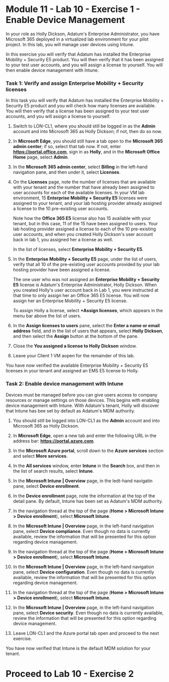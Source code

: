 # Module 11 - Lab 10 - Exercise 1 - Enable Device Management


In your role as Holly Dickson, Adatum's Enterprise Administrator, you have Microsoft 365 deployed in a virtualized lab environment for your pilot project. In this lab, you will manage user devices using Intune.

In this exercise you will verify that Adatum has installed the Enterprise Mobility + Security E5 product. You will then verify that it has been assigned to your test user accounts, and you will assign a license to yourself. You will then enable device management with Intune.

### Task 1: Verify and assign Enterprise Mobility + Security licenses

In this task you will verify that Adatum has installed the Enterprise Mobility + Security E5 product and you will check how many licenses are available. You will then verify that a license has been assigned to your test user accounts, and you will assign a license to yourself.

1. Switch to LON-CL1, where you should still be logged in as the **Admin** account and into Microsoft 365 as Holly Dickson; if not, then do so now. 
2. In **Microsoft Edge**, you should still have a tab open to the **Microsoft 365 admin center**; if so, select that tab now. If not, enter **https://portal.office.com**, sign in as **Holly**, and in the **Microsoft Office Home** page, select **Admin**.
3. In the **Microsoft 365 admin center**, select **Billing** in the left-hand navigation pane, and then under it, select **Licenses**.
4. On the **Licenses** page, note the number of licenses that are available with your tenant and the number that have already been assigned to user accounts for each of the available licenses. In your VM lab environment, 15 **Enterprise Mobility + Security E5** licenses were assigned to your tenant, and your lab hosting provider already assigned a license to the 10 pre-existing user accounts. <br/>

   Note how the **Office 365 E5** license also has 15 available with your tenant, but in this case, 11 of the 15 have been assigned to users. Your lab hosting provider assigned a license to each of the 10 pre-existing user accounts, and when you created Holly Dickson's user account back in lab 1, you assigned her a license as well. <br/>
   
   In the list of licenses, select **Enterprise Mobility + Security E5**.
5. In the **Enterprise Mobility + Security E5** page, under the list of users, verify that all 10 of the pre-existing user accounts provided by your lab hosting provider have been assigned a license. <br/>

   The one user who was not assigned an **Enterprise Mobility + Security E5** license is Adatum's Enterprise Administrator, Holly Dickson. When you created Holly's user account back in Lab 1, you were instructed at that time to only assign her an Office 365 E5 license. You will now assign her an Enterprise Mobility + Security E5 license. <br/>

    To assign Holly a license, select **+Assign licenses**, which appears in the menu bar above the list of users.

6. In the **Assign licenses to users** pane, select the **Enter a name or email address** field, and in the list of users that appears, select **Holly Dickson**, and then select the **Assign** button at the bottom of the pane.
7. Close the **You assigned a license to Holly Dickson** window.

8. Leave your Client 1 VM aopen for the remainder of this lab.

You have now verified the available Enterprise Mobility + Security E5 licenses in your tenant and assigned an EMS E5 license to Holly.


### Task 2: Enable device management with Intune

Devices must be managed before you can give users access to company resources or manage settings on those devices. This begins with enabling device management with Intune. With Adatum's tenant, Holly will discover that Intune has bee set by default as Adatum's MDM authority.

1. You should still be logged into LON-CL1 as the **Admin** account and into Microsoft 365 as Holly Dickson.
2. In **Microsoft Edge**, open a new tab and enter the following URL in the address bar: **https://portal.azure.com**.
3. In the **Microsoft Azure portal**, scroll down to the **Azure services** section and select **More services**.
4. In the **All services** window, enter **Intune** in the **Search** box, and then in the list of search results, select **Intune**.
5. In the **Microsoft Intune | Overview** page, in the ledt-hand navigatin pane, select **Device enrollment**.
6. In the **Device enrollment** page, note the information at the top of the detail pane. By default, Intune has been set as Adatum's MDM authority.
7. In the navigation thread at the top of the page (**Home > Microsoft Intune > Device enrollment**), select **Microsoft Intune**.
8. In the **Microsoft Intune | Overview** page, in the left-hand navigation pane, select **Device compliance**. Even though no data is currently available, review the information that will be presented for this option regarding device management.
9. In the navigation thread at the top of the page (**Home > Microsoft Intune > Device enrollment**), select **Microsoft Intune**.
10. In the **Microsoft Intune | Overview** page, in the left-hand navigation pane, select **Device configuration**. Even though no data is currently available, review the information that will be presented for this option regarding device management.
11. In the navigation thread at the top of the page (**Home > Microsoft Intune > Device enrollment**), select **Microsoft Intune**.
12. In the **Microsoft Intune | Overview** page, in the left-hand navigation pane, select **Device security**. Even though no data is currently available, review the information that will be presented for this option regarding device management.

13. Leave LON-CL1 and the Azure portal tab open and proceed to the next exercise.

You have now verified that Intune is the default MDM solution for your tenant.


# Proceed to Lab 10 - Exercise 2

